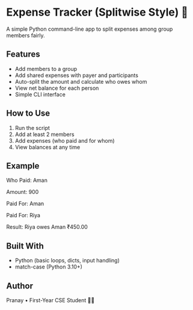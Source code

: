 # Expense Tracker (Splitwise Style) 💸

A simple Python command-line app to split expenses among group members fairly.

## Features
- Add members to a group
- Add shared expenses with payer and participants
- Auto-split the amount and calculate who owes whom
- View net balance for each person
- Simple CLI interface

## How to Use
1. Run the script
2. Add at least 2 members
3. Add expenses (who paid and for whom)
4. View balances at any time

## Example

Who Paid: Aman

Amount: 900

Paid For: Aman

Paid For: Riya

Result:
Riya owes Aman ₹450.00


## Built With
- Python (basic loops, dicts, input handling)
- match-case (Python 3.10+)

## Author
Pranay • First-Year CSE Student 👨‍💻
